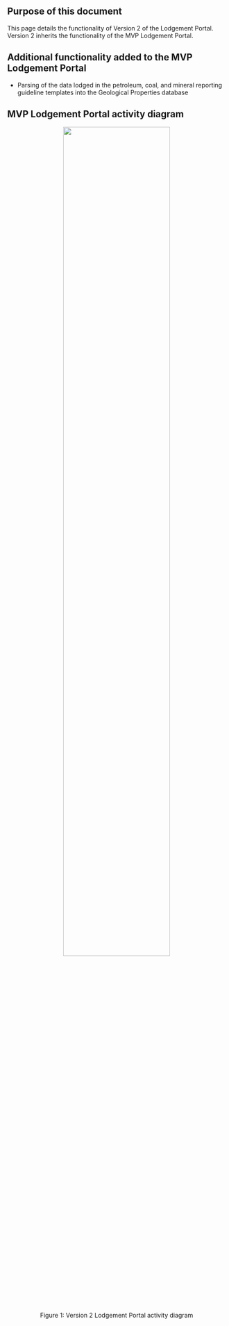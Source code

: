 ## Purpose of this document

This page details the functionality of Version 2 of the Lodgement Portal. Version 2 inherits the functionality of the MVP Lodgement Portal.

## Additional functionality added to the MVP Lodgement Portal
* Parsing of the data lodged in the petroleum, coal, and mineral reporting guideline templates into the Geological Properties database

## MVP Lodgement Portal activity diagram
<p align="center">
<img src="https://github.com/geological-survey-of-queensland/gsq-lodgement-portal/blob/master/images/version2-report-lodgement-activity-diagram.png" width="70%"><br>
Figure 1: Version 2 Lodgement Portal activity diagram</p>

